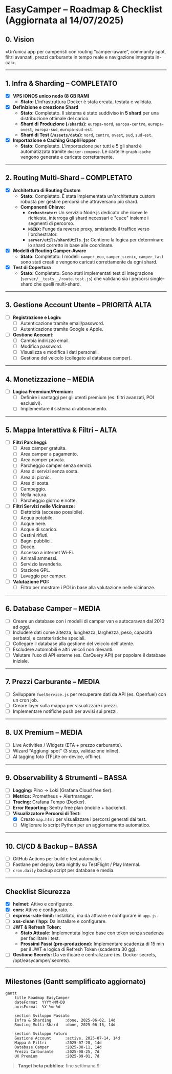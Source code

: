 # EasyCamper – Roadmap & Checklist (Aggiornata al 14/07/2025)

## 0. Vision
«Un’unica app per camperisti con routing “camper-aware”, community spot, filtri avanzati, prezzi carburante in tempo reale e navigazione integrata in-car».

---

## 1. Infra & Sharding – COMPLETATO
- [x] **VPS IONOS unico nodo (8 GB RAM)**
  - **Stato:** L'infrastruttura Docker è stata creata, testata e validata.
- [x] **Definizione e creazione Shard**
  - **Stato:** Completato. Il sistema è stato suddiviso in **5 shard** per una distribuzione ottimale del carico.
  - **Shard di Produzione (`/shards`):** `europa-nord`, `europa-centro`, `europa-ovest`, `europa-sud`, `europa-sud-est`.
  - **Shard di Test (`/assets/data`):** `nord`, `centro`, `ovest`, `sud`, `sud-est`.
- [x] **Importazione e Caching GraphHopper**
  - **Stato:** Completato. L'importazione per tutti e 5 gli shard è automatizzata tramite `docker-compose`. Le cartelle `graph-cache` vengono generate e caricate correttamente.

---

## 2. Routing Multi-Shard – COMPLETATO
- [x] **Architettura di Routing Custom**
  - **Stato:** Completato. È stata implementata un'architettura custom robusta per gestire percorsi che attraversano più shard.
  - **Componenti Chiave:**
    - **`Orchestrator`:** Un servizio Node.js dedicato che riceve le richieste, interroga gli shard necessari e "cuce" insieme i segmenti di percorso.
    - **`NGINX`:** Funge da reverse proxy, smistando il traffico verso l'orchestrator.
    - **`server/utils/shardUtils.js`:** Contiene la logica per determinare lo shard corretto in base alle coordinate.
- [x] **Modelli di Routing Camper-Aware**
  - **Stato:** Completato. I modelli `camper_eco`, `camper_scenic`, `camper_fast` sono stati creati e vengono caricati correttamente da ogni shard.
- [x] **Test di Copertura**
  - **Stato:** Completato. Sono stati implementati test di integrazione (`server/__tests__/route.test.js`) che validano sia i percorsi single-shard che quelli multi-shard.

---

## 3. Gestione Account Utente – PRIORITÀ ALTA
- [ ] **Registrazione e Login:**
  - [ ] Autenticazione tramite email/password.
  - [ ] Autenticazione tramite Google e Apple.
- [ ] **Gestione Account:**
  - [ ] Cambia indirizzo email.
  - [ ] Modifica password.
  - [ ] Visualizza e modifica i dati personali.
  - [ ] Gestione del veicolo (collegato al database camper).

---

## 4. Monetizzazione – MEDIA
- [ ] **Logica Freemium/Premium:**
  - [ ] Definire i vantaggi per gli utenti premium (es. filtri avanzati, POI esclusivi).
  - [ ] Implementare il sistema di abbonamento.

---

## 5. Mappa Interattiva & Filtri – ALTA
- [ ] **Filtri Parcheggi:**
  - [ ] Area camper gratuita.
  - [ ] Area camper a pagamento.
  - [ ] Area camper privata.
  - [ ] Parcheggio camper senza servizi.
  - [ ] Area di servizi senza sosta.
  - [ ] Area di picnic.
  - [ ] Area di sosta.
  - [ ] Campeggio.
  - [ ] Nella natura.
  - [ ] Parcheggio giorno e notte.
- [ ] **Filtri Servizi nelle Vicinanze:**
  - [ ] Elettricità (accesso possibile).
  - [ ] Acqua potabile.
  - [ ] Acque nere.
  - [ ] Acque di scarico.
  - [ ] Cestini rifiuti.
  - [ ] Bagni pubblici.
  - [ ] Docce.
  - [ ] Accesso a internet Wi-Fi.
  - [ ] Animali ammessi.
  - [ ] Servizio lavanderia.
  - [ ] Stazione GPL.
  - [ ] Lavaggio per camper.
- [ ] **Valutazione POI:**
  - [ ] Filtro per mostrare i POI in base alla valutazione nelle vicinanze.

---

## 6. Database Camper – MEDIA
- [ ] Creare un database con i modelli di camper van e autocaravan dal 2010 ad oggi.
- [ ] Includere dati come altezza, lunghezza, larghezza, peso, capacità serbatoi, e caratteristiche speciali.
- [ ] Collegare il database alla gestione del veicolo dell'utente.
- [ ] Escludere automobili e altri veicoli non rilevanti.
- [ ] Valutare l'uso di API esterne (es. CarQuery API) per popolare il database iniziale.

---

## 7. Prezzi Carburante – MEDIA
- [ ] Sviluppare `fuelService.js` per recuperare dati da API (es. Openfuel) con un cron job.
- [ ] Creare layer sulla mappa per visualizzare i prezzi.
- [ ] Implementare notifiche push per avvisi sui prezzi.

---

## 8. UX Premium – MEDIA
- [ ] Live Activities / Widgets (ETA + prezzo carburante).
- [ ] Wizard “Aggiungi spot” (3 step, validazione inline).
- [ ] AI tagging foto (TFLite on-device, offline).

---

## 9. Observability & Strumenti – BASSA
- [ ] **Logging:** Pino → Loki (Grafana Cloud free tier).
- [ ] **Metrics:** Prometheus + Alertmanager.
- [ ] **Tracing:** Grafana Tempo (Docker).
- [ ] **Error Reporting:** Sentry free plan (mobile + backend).
- [ ] **Visualizzatore Percorsi di Test:**
  - [x] Creato `map.html` per visualizzare i percorsi generati dai test.
  - [ ] Migliorare lo script Python per un aggiornamento automatico.

---

## 10. CI/CD & Backup – BASSA
- [ ] GitHub Actions per build e test automatici.
- [ ] Fastlane per deploy beta nightly su TestFlight / Play Internal.
- [ ] `cron.daily` backup script per database e media.

---

## Checklist Sicurezza
- [x] **helmet:** Attivo e configurato.
- [x] **cors:** Attivo e configurato.
- [ ] **express-rate-limit:** Installato, ma da attivare e configurare in `app.js`.
- [ ] **xss-clean / hpp:** Da installare e configurare.
- [ ] **JWT & Refresh Token:**
  - **Stato Attuale:** Implementata logica base con token senza scadenza per facilitare i test.
  - **Prossimi Passi (pre-produzione):** Implementare scadenza di 15 min per il JWT e logica di Refresh Token (scadenza 30 gg).
- [ ] **Gestione Secrets:** Da verificare e centralizzare (es. Docker secrets, /opt/easycamper/.secrets).

---

## Milestones (Gantt semplificato aggiornato)
```mermaid
gantt
    title Roadmap EasyCamper
    dateFormat  YYYY-MM-DD
    axisFormat  %Y-%m-%d

    section Sviluppo Passato
    Infra & Sharding      :done, 2025-06-02, 14d
    Routing Multi-Shard   :done, 2025-06-16, 14d

    section Sviluppo Futuro
    Gestione Account      :active, 2025-07-14, 14d
    Mappa & Filtri        :2025-07-28, 14d
    Database Camper       :2025-08-11, 14d
    Prezzi Carburante     :2025-08-25, 7d
    UX Premium            :2025-09-01, 7d
```

> **Target beta pubblica**: fine settimana 9.